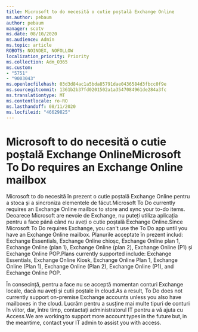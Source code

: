 ```yaml
---
title: Microsoft to do necesită o cutie poștală Exchange Online
ms.author: pebaum
author: pebaum
manager: scotv
ms.date: 08/10/2020
ms.audience: Admin
ms.topic: article
ROBOTS: NOINDEX, NOFOLLOW
localization_priority: Priority
ms.collection: Adm_O365
ms.custom:
- "5751"
- "9003043"
ms.openlocfilehash: 03d3d84ac1a5bda85791dae0436584d3fbcc0f9e
ms.sourcegitcommit: 1361b2b37fd0201502a1a3547084961de284a3fc
ms.translationtype: MT
ms.contentlocale: ro-RO
ms.lasthandoff: 08/11/2020
ms.locfileid: "46629825"
---
```

# <a name="microsoft-to-do-requires-an-exchange-online-mailbox"></a><span data-ttu-id="aeca0-102">Microsoft to do necesită o cutie poștală Exchange Online</span><span class="sxs-lookup"><span data-stu-id="aeca0-102">Microsoft To Do requires an Exchange Online mailbox</span></span>

<span data-ttu-id="aeca0-103">Microsoft to do necesită în prezent o cutie poștală Exchange Online pentru a stoca și a sincroniza elementele de făcut.</span><span class="sxs-lookup"><span data-stu-id="aeca0-103">Microsoft To Do currently requires an Exchange Online mailbox to store and sync your to-do items.</span></span> <span data-ttu-id="aeca0-104">Deoarece Microsoft are nevoie de Exchange, nu puteți utiliza aplicația pentru a face până când nu aveți o cutie poștală Exchange Online.</span><span class="sxs-lookup"><span data-stu-id="aeca0-104">Since Microsoft To Do requires Exchange, you can't use the To Do app until you have an Exchange Online mailbox.</span></span> <span data-ttu-id="aeca0-105">Planurile acceptate în prezent includ: Exchange Essentials, Exchange Online chioșc, Exchange Online plan 1, Exchange Online (plan 1), Exchange Online (plan 2), Exchange Online (P1) și Exchange Online POP.</span><span class="sxs-lookup"><span data-stu-id="aeca0-105">Plans currently supported include: Exchange Essentials, Exchange Online Kiosk, Exchange Online Plan 1, Exchange Online (Plan 1), Exchange Online (Plan 2), Exchange Online (P1), and Exchange Online POP.</span></span>

<span data-ttu-id="aeca0-106">În consecință, pentru a face nu se acceptă momentan conturi Exchange locale, dacă nu aveți și cutii poștale în cloud.</span><span class="sxs-lookup"><span data-stu-id="aeca0-106">As a result, To Do does not currently support on-premise Exchange accounts unless you also have mailboxes in the cloud.</span></span> <span data-ttu-id="aeca0-107">Lucrăm pentru a susține mai multe tipuri de conturi în viitor, dar, între timp, contactați administratorul IT pentru a vă ajuta cu Access.</span><span class="sxs-lookup"><span data-stu-id="aeca0-107">We are working to support more account types in the future but, in the meantime, contact your IT admin to assist you with access.</span></span>